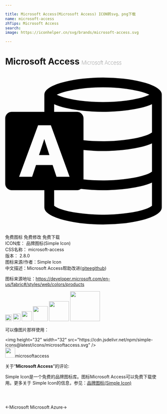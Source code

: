 ```yaml
---

title: Microsoft Access(Microsoft Access) ICON转svg、png下载
name: microsoft-access
zhTips: Microsoft Access
search: 
image: https://iconhelper.cn/svg/brands/microsoft-access.svg

---
```


# Microsoft Access  <small style="font-size: 60%;font-weight: 100">Microsoft Access</small>

<div id="svg" class="svg-wrap">
<svg role="img" xmlns="http://www.w3.org/2000/svg" viewBox="0 0 24 24"><title>Microsoft Access icon</title><path d="M15 .75q1.605 0 3.21.176.282.035.815.111.534.076 1.178.211.645.135 1.318.328.674.194 1.225.457.55.264.902.598.352.334.352.744v17.25q0 .41-.352.744-.351.334-.902.598-.55.263-1.225.457-.673.193-1.318.328-.644.135-1.178.217-.533.082-.814.105-1.606.176-3.211.176-1.617 0-3.21-.176-.282-.023-.815-.105-.534-.082-1.178-.217-.645-.135-1.318-.328-.674-.194-1.225-.457-.55-.264-.902-.598Q6 21.035 6 20.625V18H.996q-.41 0-.703-.293T0 17.004V6.996q0-.41.293-.703T.996 6H6V3.375q0-.41.352-.744.351-.334.902-.598.55-.263 1.225-.457.673-.193 1.318-.328.644-.135 1.178-.21.533-.077.814-.112Q13.383.75 15 .75zm0 1.5q-.762 0-1.7.053-.937.052-1.904.181-.966.13-1.88.346-.914.217-1.618.545.727.34 1.635.557.908.216 1.863.34.956.123 1.887.175.932.053 1.717.053t1.717-.053q.931-.052 1.887-.176.955-.123 1.863-.34.908-.216 1.635-.556-.704-.328-1.618-.545-.914-.217-1.88-.346-.967-.129-1.905-.181Q15.762 2.25 15 2.25zM4.723 14.145h2.543l.597 1.793h2.004l-2.87-7.876H5.038l-2.906 7.876h1.992zM22.5 20.379v-3.55q-.773.339-1.729.562-.955.222-1.962.357-1.008.135-1.993.193Q15.832 18 15 18q-.855 0-1.705-.053-.85-.052-1.693-.146-.27.199-.598.199H7.5v2.379q.34.27.914.48.574.211 1.272.364.697.152 1.459.252.761.1 1.482.164.72.064 1.342.088.62.023 1.031.023.41 0 1.031-.023.621-.024 1.342-.088.72-.065 1.482-.164.762-.1 1.46-.252.697-.153 1.27-.364.575-.21.915-.48zm0-5.227v-4.324q-.773.34-1.729.563-.955.222-1.962.357-1.008.135-1.993.193Q15.832 12 15 12q-.75 0-1.5-.041t-1.5-.111v4.5q.75.082 1.5.117t1.5.035q.434 0 1.055-.023.62-.024 1.33-.088.709-.065 1.459-.164.75-.1 1.441-.252.692-.153 1.272-.352.58-.2.943-.469zm0-6V4.828q-.773.34-1.729.563-.955.222-1.962.357-1.008.135-1.993.193Q15.832 6 15 6q-.832 0-1.816-.059-.985-.058-1.993-.193-1.007-.135-1.962-.357-.956-.223-1.729-.563V6h3.504q.41 0 .703.293t.293.703v3.352q.75.082 1.5.117t1.5.035q.434 0 1.055-.023.62-.024 1.33-.088.709-.065 1.459-.164.75-.1 1.441-.252.692-.153 1.266-.352.574-.2.949-.469zm-17.32 3.47l.808-2.45.785 2.45Z"/></svg>
</div>
<detail full-name='microsoft-access'></detail>

<div class="detail-page">
<p>
<span><span class="badge-success badge">免费图标</span> <span class="badge-success badge">免费修改</span>  <span class="badge-success badge">免费下载</span> </span>
<br/>
<span>
ICON库：
<span class="badge-secondary badge">品牌图标(Simple Icon)</span> 
</span>
<br/>
<span>
CSS名称：
<span class="badge-secondary badge">microsoft-access</span> 
</span>

<br/>
<span>
版本：
<span class="badge-secondary badge">2.8.0</span> 
</span>
<br/>
<span>图标来源/作者：<span class="badge-light badge">Simple Icon</span></span> 
<br/>
<span class="zh-detail">中文描述：<span class="badge-primary badge">Microsoft Access</span><span class="help-link"><span>帮助改进</span>(<a href="https://gitee.com/liuwave/icon-helper/edit/master/json/brands/microsoft-access.json" target="_blank" rel="noopener noreferrer">gitee</a><a href="https://github.com/liuwave/icon-helper/edit/master/json/brands/microsoft-access.json" target="_blank" rel="noopener noreferrer">github</a></span>)</span><br/>
</p>
</div><div class="description description alert alert-light"><p>图标来源地址：<a href="https://developer.microsoft.com/en-us/fabric#/styles/web/colors/products" target="_blank" rel="noopener noreferrer">https://developer.microsoft.com/en-us/fabric#/styles/web/colors/products</a></p></div>
<div class="alert alert-dark">
<img height="21" width="21" src="https://cdn.jsdelivr.net/npm/simple-icons@latest/icons/microsoftaccess.svg" />
<img height="24" width="24" src="https://cdn.jsdelivr.net/npm/simple-icons@latest/icons/microsoftaccess.svg" />
<img height="32" width="32" src="https://cdn.jsdelivr.net/npm/simple-icons@latest/icons/microsoftaccess.svg" />
<img height="48" width="48" src="https://cdn.jsdelivr.net/npm/simple-icons@latest/icons/microsoftaccess.svg" />
<img height="64" width="64" src="https://cdn.jsdelivr.net/npm/simple-icons@latest/icons/microsoftaccess.svg" />
<img height="96" width="96" src="https://cdn.jsdelivr.net/npm/simple-icons@latest/icons/microsoftaccess.svg" />

</div>
<div>
  <p>可以像图片那样使用：    
  </p>
  <div class="alert alert-primary" style="font-size: 14px">
    &lt;img height="32" width="32" src="https://cdn.jsdelivr.net/npm/simple-icons@latest/icons/microsoftaccess.svg" /&gt;
    <copy-btn content='<img height="32" width="32" src="https://cdn.jsdelivr.net/npm/simple-icons@latest/icons/microsoftaccess.svg" />'></copy-btn>
  </div>
  <div class="alert alert-secondary">
    <img height="32" width="32" src="https://cdn.jsdelivr.net/npm/simple-icons@latest/icons/microsoftaccess.svg" />microsoftaccess
    <copy-btn content="microsoftaccess" btn-title="复制图标名称"></copy-btn>
  </div>
</div>
<div class="icon-detail__container">
<p>关于“<b>Microsoft Access</b>”的评论:</p>
</div>
<Vssue title="关于“Microsoft Access”的评论" />
<div><p>Simple Icon是一个免费的品牌图标库。图标Microsoft Access可以免费下载使用。更多关于  Simple Icon的信息，参见：<a target="_blank" href="https://iconhelper.cn/brands.html">品牌图标(Simple Icon)</a>
</p></div>


<div style="padding:2rem 0 " class="page-nav"><p class="inner"><span class="prev">←<router-link to="/icon/microsoft.html">Microsoft</router-link></span> <span class="next"><router-link to="/icon/microsoft-azure.html">Microsoft Azure</router-link>→</span></p></div>
